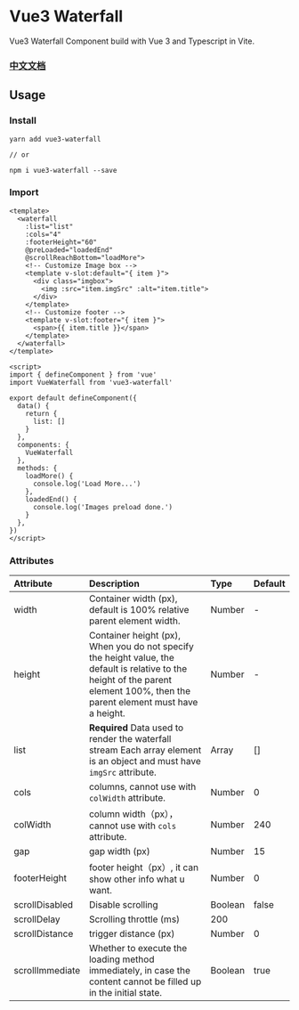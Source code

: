 # Vue3 Waterfall

Vue3 Waterfall Component build with Vue 3 and Typescript in Vite.

### [中文文档](https://github.com/seymoe/vue3-waterfall/blob/master/README-CN.md)

## Usage

### Install

```
yarn add vue3-waterfall

// or

npm i vue3-waterfall --save
```
### Import

```
<template>
  <waterfall
    :list="list"
    :cols="4"
    :footerHeight="60"
    @preLoaded="loadedEnd"
    @scrollReachBottom="loadMore">
    <!-- Customize Image box -->
    <template v-slot:default="{ item }">
      <div class="imgbox">
        <img :src="item.imgSrc" :alt="item.title">
      </div>
    </template>
    <!-- Customize footer -->
    <template v-slot:footer="{ item }">
      <span>{{ item.title }}</span>
    </template>
  </waterfall>
</template>

<script>
import { defineComponent } from 'vue'
import VueWaterfall from 'vue3-waterfall'

export default defineComponent({
  data() {
    return {
      list: []
    }
  },
  components: {
    VueWaterfall
  },
  methods: {
    loadMore() {
      console.log('Load More...')
    },
    loadedEnd() {
      console.log('Images preload done.')
    }
  },
})
</script>
```

### Attributes

| Attribute | Description | Type | Default |
| :-----| :---- | :---- | :---- |
| width | Container width (px), default is 100% relative parent element width. | Number | - |
| height | Container height (px), When you do not specify the height value, the default is relative to the height of the parent element 100%, then the parent element must have a height. | Number | - |
| list | **Required** Data used to render the waterfall stream Each array element is an object and must have `imgSrc` attribute. | Array | [] |
| cols | columns, cannot use with `colWidth` attribute. | Number | 0 |
| colWidth | column width（px），cannot use with `cols` attribute. | Number | 240 |
| gap | gap width (px) | Number | 15 |
| footerHeight | footer height（px）, it can show other info what u want. | Number | 0 |
| scrollDisabled | Disable scrolling | Boolean | false |
| scrollDelay | Scrolling throttle (ms) | 200 |
| scrollDistance | trigger distance (px) | Number | 0 |
| scrollImmediate | Whether to execute the loading method immediately, in case the content cannot be filled up in the initial state. | Boolean | true |
